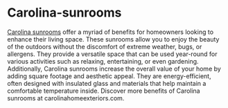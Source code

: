 # Carolina-sunrooms

[Carolina sunrooms](https://carolinahomeexteriors.com/) offer a myriad of benefits for homeowners looking to enhance their living space. These sunrooms allow you to enjoy the beauty of the outdoors without the discomfort of extreme weather, bugs, or allergens. They provide a versatile space that can be used year-round for various activities such as relaxing, entertaining, or even gardening. Additionally, Carolina sunrooms increase the overall value of your home by adding square footage and aesthetic appeal. They are energy-efficient, often designed with insulated glass and materials that help maintain a comfortable temperature inside. Discover more benefits of Carolina sunrooms at carolinahomeexteriors.com.
